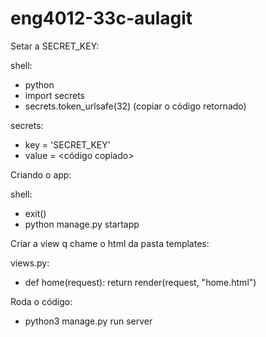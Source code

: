 # eng4012-33c-aulagit
Setar a SECRET_KEY:

shell:
 - python
 - import secrets
 - secrets.token_urlsafe(32)
 (copiar o código retornado)

secrets:
 - key = 'SECRET_KEY'
 - value = <código copiado>

Criando o app:

shell: 
 - exit()
 - python manage.py startapp <nomedoapp>

Criar a view q chame o html da pasta templates:
 
 views.py:
 - def home(request):
     return render(request, "home.html")

Roda o código:
 - python3 manage.py run server
